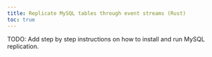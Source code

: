 ```yaml
---
title: Replicate MySQL tables through event streams (Rust)
toc: true
---
```


TODO:  Add step by step instructions on how to install and run MySQL replication.
